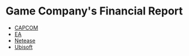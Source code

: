 # Game Company's Financial Report

* [CAPCOM][4]
* [EA][2]
* [Netease][3]
* [Ubisoft][1]


[1]:https://www.ubisoft.com/en-US/company/investor_center/annual_report.aspx
[2]:https://ir.ea.com/financial-information/annual-reports-and-proxy-information/default.aspx
[3]:http://ir.netease.com/financial-information/annual-reports
[4]:https://www.capcom.co.jp/ir/english/data/annual.html
